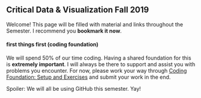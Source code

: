 ## Critical Data & Visualization Fall 2019

Welcome! This page will be filled with material and links throughout the Semester. I recommend you **bookmark it now**.

#### first things first (coding foundation)

We will spend 50% of our time coding. Having a shared foundation for this is **extremely important**. I will always be there to support and assist you with problems you encounter. For now, please work your way through [Coding Foundation: Setup and Exercises](coding-foundation) and submit your work in the end.

Spoiler: We will all be using GitHub this semester. Yay!
